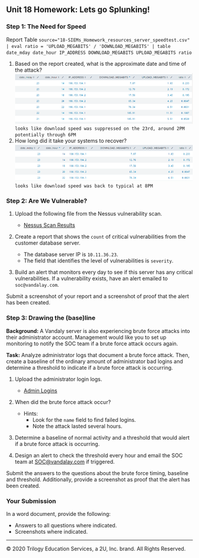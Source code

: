 ## Unit 18 Homework: Lets go Splunking!

### Step 1: The Need for Speed 

Report Table `source="18-SIEMs_Homework_resources_server_speedtest.csv" | eval ratio = 'UPLOAD_MEGABITS' / 'DOWNLOAD_MEGABITS' | table date_mday date_hour IP_ADDRESS DOWNLOAD_MEGABITS UPLOAD_MEGABITS ratio`


1) Based on the report created, what is the approximate date and time of the attack? ![report](https://github.com/dmpeppin/BootCamp_Homework/blob/main/HW18Pic1.PNG) `looks like download speed was suppressed on the 23rd, around 2PM potentially through 6PM`
2) How long did it take your systems to recover? ![report](https://github.com/dmpeppin/BootCamp_Homework/blob/main/HW18Pic2.PNG) `looks like download speed was back to typical at 8PM`
 
### Step 2: Are We Vulnerable? 

1. Upload the following file from the Nessus vulnerability scan.
   - [Nessus Scan Results](resources/nessus_logs.csv)

2. Create a report that shows the `count` of critical vulnerabilities from the customer database server.
   - The database server IP is `10.11.36.23`.
   - The field that identifies the level of vulnerabilities is `severity`.
      
3. Build an alert that monitors every day to see if this server has any critical vulnerabilities. If a vulnerability exists, have an alert emailed to `soc@vandalay.com`.

Submit a screenshot of your report and a screenshot of proof that the alert has been created.


### Step 3: Drawing the (base)line

**Background:**  A Vandaly server is also experiencing brute force attacks into their administrator account. Management would like you to set up monitoring to notify the SOC team if a brute force attack occurs again.


**Task:** Analyze administrator logs that document a brute force attack. Then, create a baseline of the ordinary amount of administrator bad logins and determine a threshold to indicate if a brute force attack is occurring.

1. Upload the administrator login logs.
   - [Admin Logins](resources/Administrator_logs.csv)

2. When did the brute force attack occur?
   - Hints:
     - Look for the `name` field to find failed logins.
     - Note the attack lasted several hours.

      
3. Determine a baseline of normal activity and a threshold that would alert if a brute force attack is occurring.

4. Design an alert to check the threshold every hour and email the SOC team at SOC@vandalay.com if triggered. 

Submit the answers to the questions about the brute force timing, baseline and threshold. Additionally, provide a screenshot as proof that the alert has been created.
 
 
### Your Submission
  
In a word document, provide the following:
  - Answers to all questions where indicated. 
  - Screenshots where indicated.

---

© 2020 Trilogy Education Services, a 2U, Inc. brand. All Rights Reserved.

